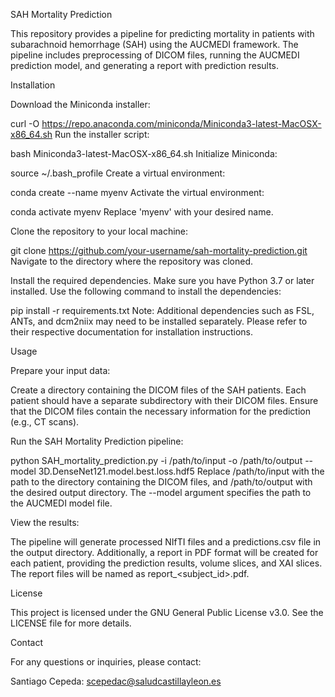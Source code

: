 SAH Mortality Prediction

This repository provides a pipeline for predicting mortality in patients with subarachnoid hemorrhage (SAH) using the AUCMEDI framework. The pipeline includes preprocessing of DICOM files, running the AUCMEDI prediction model, and generating a report with prediction results.

Installation

Download the Miniconda installer:

curl -O https://repo.anaconda.com/miniconda/Miniconda3-latest-MacOSX-x86_64.sh
Run the installer script:

bash Miniconda3-latest-MacOSX-x86_64.sh
Initialize Miniconda:

source ~/.bash_profile
Create a virtual environment:

conda create --name myenv
Activate the virtual environment:

conda activate myenv
Replace 'myenv' with your desired name.

Clone the repository to your local machine:

git clone https://github.com/your-username/sah-mortality-prediction.git
Navigate to the directory where the repository was cloned.

Install the required dependencies. Make sure you have Python 3.7 or later installed. Use the following command to install the dependencies:

pip install -r requirements.txt
Note: Additional dependencies such as FSL, ANTs, and dcm2niix may need to be installed separately. Please refer to their respective documentation for installation instructions.

Usage

Prepare your input data:

Create a directory containing the DICOM files of the SAH patients. Each patient should have a separate subdirectory with their DICOM files. Ensure that the DICOM files contain the necessary information for the prediction (e.g., CT scans).

Run the SAH Mortality Prediction pipeline:

python SAH_mortality_prediction.py -i /path/to/input -o /path/to/output --model 3D.DenseNet121.model.best.loss.hdf5
Replace /path/to/input with the path to the directory containing the DICOM files, and /path/to/output with the desired output directory. The --model argument specifies the path to the AUCMEDI model file.

View the results:

The pipeline will generate processed NIfTI files and a predictions.csv file in the output directory. Additionally, a report in PDF format will be created for each patient, providing the prediction results, volume slices, and XAI slices. The report files will be named as report_<subject_id>.pdf.

License

This project is licensed under the GNU General Public License v3.0. See the LICENSE file for more details.

Contact

For any questions or inquiries, please contact:

Santiago Cepeda: scepedac@saludcastillayleon.es
